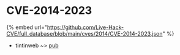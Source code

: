 # CVE-2014-2023
{% embed url="https://github.com/Live-Hack-CVE/full_database/blob/main/cves/2014/CVE-2014-2023.json" %}

* tintinweb ~> [pub](https://www.alice-snow.ru/2014/database/cve-2014-2023/pub-tintinweb)